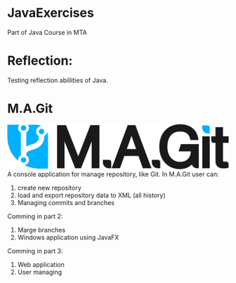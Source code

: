# JavaExercises
Part of Java Course in MTA

# Reflection:
Testing reflection abillities of Java.

# M.A.Git
![Screenshot](LOGO.jpg)
A console application for manage repository, like Git.
In M.A.Git user can:
1. create new repository
2. load and export repository data to XML (all history)
3. Managing commits and branches

Comming in part 2:
1. Marge branches
2. Windows application using JavaFX

Comming in part 3:
1. Web application
2. User managing
